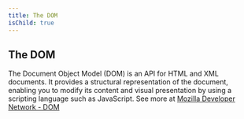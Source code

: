 ```yaml
---
title: The DOM
isChild: true
---
```


## The DOM

The Document Object Model (DOM) is an API for HTML and XML documents. It provides a structural representation of the document, enabling you to modify its content and visual presentation by using a scripting language such as JavaScript. See more at [Mozilla Developer Network - DOM][1]

[1]: https://developer.mozilla.org/en-US/docs/DOM